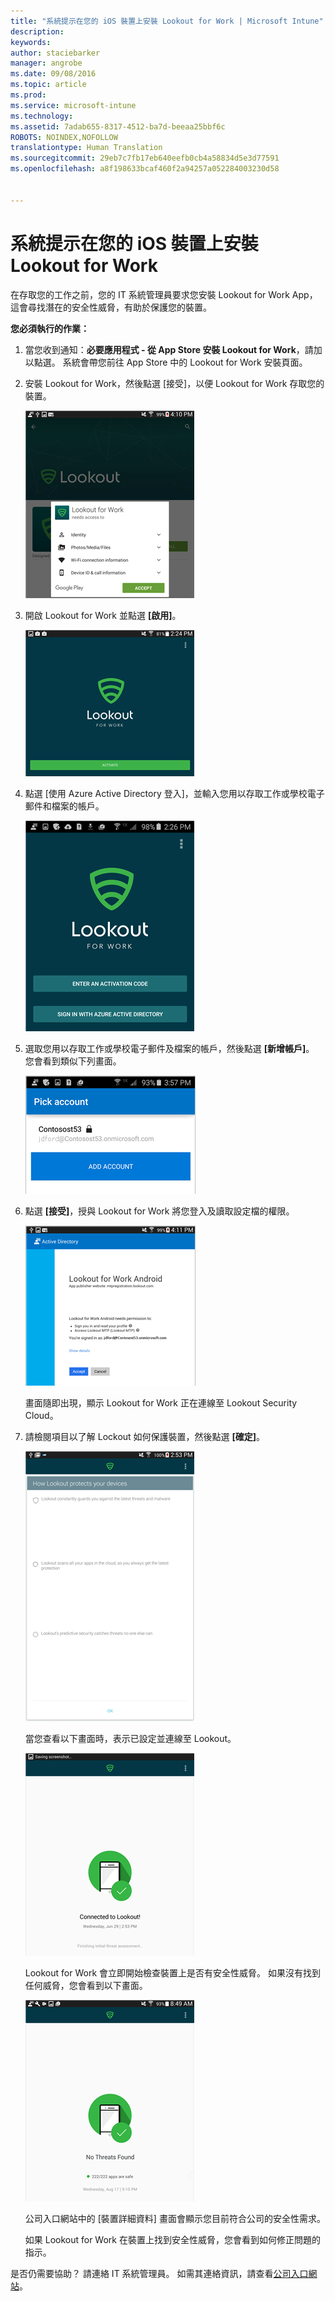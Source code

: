 ```yaml
---
title: "系統提示在您的 iOS 裝置上安裝 Lookout for Work | Microsoft Intune"
description: 
keywords: 
author: staciebarker
manager: angrobe
ms.date: 09/08/2016
ms.topic: article
ms.prod: 
ms.service: microsoft-intune
ms.technology: 
ms.assetid: 7adab655-8317-4512-ba7d-beeaa25bbf6c
ROBOTS: NOINDEX,NOFOLLOW
translationtype: Human Translation
ms.sourcegitcommit: 29eb7c7fb17eb640eefb0cb4a58834d5e3d77591
ms.openlocfilehash: a8f198633bcaf460f2a94257a052284003230d58


---
```


# 系統提示在您的 iOS 裝置上安裝 Lookout for Work

在存取您的工作之前，您的 IT 系統管理員要求您安裝 Lookout for Work App，這會尋找潛在的安全性威脅，有助於保護您的裝置。


**您必須執行的作業：**

1.  當您收到通知：**必要應用程式 - 從 App Store 安裝 Lookout for Work**，請加以點選。 系統會帶您前往 App Store 中的 Lookout for Work 安裝頁面。

2.  安裝 Lookout for Work，然後點選 [接受]，以便 Lookout for Work 存取您的裝置。

    ![點選 [接受] 以便 Lookout for Work 存取裝置](./media/lookout-accept-store-permissions-android.png)

3. 開啟 Lookout for Work 並點選 **[啟用]**。

    ![開啟 Lookout for Work 並點選 [啟用]](./media/lookout-activate-button-android.png)

4. 點選 [使用 Azure Active Directory 登入]，並輸入您用以存取工作或學校電子郵件和檔案的帳戶。

    ![請使用您的公司或學校帳戶登入：](./media/lookout-sign-in-azure-android.png)

5. 選取您用以存取工作或學校電子郵件及檔案的帳戶，然後點選 **[新增帳戶]**。 您會看到類似下列畫面。

    ![選取您的工作或學校帳戶並點選 [新增帳戶]](./media/lookout-pick-account-android.png)

6. 點選 **[接受]**，授與 Lookout for Work 將您登入及讀取設定檔的權限。

    ![點選 [接受] 以授與 Lookout for Work 讀取設定檔的權限](./media/lookout-needs-permission-to-view-profile-android.png)

    畫面隨即出現，顯示 Lookout for Work 正在連線至 Lookout Security Cloud。

7. 請檢閱項目以了解 Lockout 如何保護裝置，然後點選 **[確定]**。

    ![檢閱 Lookout for Work 如何保護裝置](./media/lookout-how-it-protects-your-device-android.png)

    當您查看以下畫面時，表示已設定並連線至 Lookout。

    ![您現已連線至 Lookout for Work](./media/lookout-you-are-now-connected-android.png)

    Lookout for Work 會立即開始檢查裝置上是否有安全性威脅。 如果沒有找到任何威脅，您會看到以下畫面。

    ![Lookout for Work 沒有找到任何安全性威脅](./media/lookout-scan-no-threats-found-android.png)

    公司入口網站中的 [裝置詳細資料] 畫面會顯示您目前符合公司的安全性需求。

    如果 Lookout for Work 在裝置上找到安全性威脅，您會看到如何修正問題的指示。

是否仍需要協助？ 請連絡 IT 系統管理員。 如需其連絡資訊，請查看[公司入口網站](http://portal.manage.microsoft.com)。






<!--HONumber=Oct16_HO2-->


